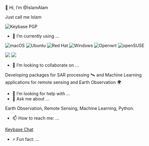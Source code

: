 <!---
- 👋 Hi, I’m @IslamAlam
- 👀 I’m interested in ...
- 🌱 I’m currently learning ...
- 💞️ I’m looking to collaborate on ...
- 📫 How to reach me ...
- 😄 Pronouns: ...

https://raw.githubusercontent.com/icepie/icepie/master/README.md
--->

<!---
IslamAlam/IslamAlam is a ✨ special ✨ repository because its `README.md` (this file) appears on your GitHub profile.
You can click the Preview link to take a look at your changes.
--->

👋 Hi, I’m @IslamAlam 

Just call me Islam

![Keybase PGP](https://img.shields.io/keybase/pgp/imansour?color=gr&label=PGP)

- 🌱 I’m currently using ...

![macOS](https://img.shields.io/badge/mac%20os-000000?style=for-the-badge&logo=macos&logoColor=F0F0F0)
![Ubuntu](https://img.shields.io/badge/Ubuntu-E95420?style=for-the-badge&logo=ubuntu&logoColor=white)
![Red Hat](https://img.shields.io/badge/Red%20Hat-EE0000?style=for-the-badge&logo=redhat&logoColor=white)
![Windows](https://img.shields.io/badge/Windows-0078D6?style=for-the-badge&logo=windows&logoColor=white)
![Openwrt](https://img.shields.io/badge/OpenWRT-00B5E2?style=for-the-badge&logo=OpenWrt&logoColor=white)
![openSUSE](https://img.shields.io/badge/openSUSE-%2364B345?style=for-the-badge&logo=openSUSE&logoColor=white)

[![](https://img.shields.io/badge/IDE-Visual%20Studio%20Code-blue?style=flat-square&logo=visual-studio-code&logoColor=ffffff)](https://code.visualstudio.com/)
[![](https://img.shields.io/badge/Editor-Neovim-57A143?style=flat-square&logo=neovim&logoColor=ffffff)](https://neovim.io/)

- 👯 I’m looking to collaborate on ...

Developing packages for SAR processing 🛰️ and Machine Learning applications for remote sensing and Earth Observation 🌍 

- 🤔 I’m looking for help with ...
- 💬 Ask me about ...

Earth Observation, Remote Sensing, Machine Learning, Python.
- 📫 How to reach me: ...

[Keybase Chat]( https://keybase.io/imansour/)

- ⚡ Fun fact: ...
